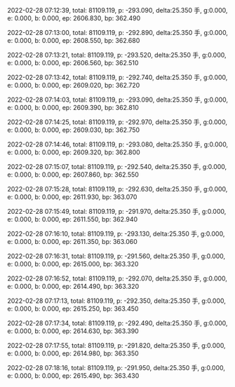 2022-02-28 07:12:39, total: 81109.119, p: -293.090, delta:25.350 手, g:0.000, e: 0.000, b: 0.000, ep: 2606.830, bp: 362.490

2022-02-28 07:13:00, total: 81109.119, p: -292.890, delta:25.350 手, g:0.000, e: 0.000, b: 0.000, ep: 2608.550, bp: 362.680

2022-02-28 07:13:21, total: 81109.119, p: -293.520, delta:25.350 手, g:0.000, e: 0.000, b: 0.000, ep: 2606.560, bp: 362.510

2022-02-28 07:13:42, total: 81109.119, p: -292.740, delta:25.350 手, g:0.000, e: 0.000, b: 0.000, ep: 2609.020, bp: 362.720

2022-02-28 07:14:03, total: 81109.119, p: -293.090, delta:25.350 手, g:0.000, e: 0.000, b: 0.000, ep: 2609.390, bp: 362.810

2022-02-28 07:14:25, total: 81109.119, p: -292.970, delta:25.350 手, g:0.000, e: 0.000, b: 0.000, ep: 2609.030, bp: 362.750

2022-02-28 07:14:46, total: 81109.119, p: -293.080, delta:25.350 手, g:0.000, e: 0.000, b: 0.000, ep: 2609.320, bp: 362.800

2022-02-28 07:15:07, total: 81109.119, p: -292.540, delta:25.350 手, g:0.000, e: 0.000, b: 0.000, ep: 2607.860, bp: 362.550

2022-02-28 07:15:28, total: 81109.119, p: -292.630, delta:25.350 手, g:0.000, e: 0.000, b: 0.000, ep: 2611.930, bp: 363.070

2022-02-28 07:15:49, total: 81109.119, p: -291.970, delta:25.350 手, g:0.000, e: 0.000, b: 0.000, ep: 2611.550, bp: 362.940

2022-02-28 07:16:10, total: 81109.119, p: -293.130, delta:25.350 手, g:0.000, e: 0.000, b: 0.000, ep: 2611.350, bp: 363.060

2022-02-28 07:16:31, total: 81109.119, p: -291.560, delta:25.350 手, g:0.000, e: 0.000, b: 0.000, ep: 2615.000, bp: 363.320

2022-02-28 07:16:52, total: 81109.119, p: -292.070, delta:25.350 手, g:0.000, e: 0.000, b: 0.000, ep: 2614.490, bp: 363.320

2022-02-28 07:17:13, total: 81109.119, p: -292.350, delta:25.350 手, g:0.000, e: 0.000, b: 0.000, ep: 2615.250, bp: 363.450

2022-02-28 07:17:34, total: 81109.119, p: -292.490, delta:25.350 手, g:0.000, e: 0.000, b: 0.000, ep: 2614.630, bp: 363.390

2022-02-28 07:17:55, total: 81109.119, p: -291.820, delta:25.350 手, g:0.000, e: 0.000, b: 0.000, ep: 2614.980, bp: 363.350

2022-02-28 07:18:16, total: 81109.119, p: -291.950, delta:25.350 手, g:0.000, e: 0.000, b: 0.000, ep: 2615.490, bp: 363.430